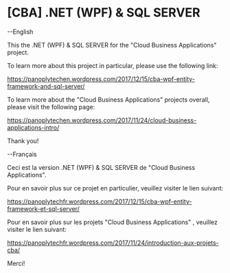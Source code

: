 [CBA] .NET (WPF) & SQL SERVER
==============================

--English

This the .NET (WPF) & SQL SERVER for the "Cloud Business Applications" project.

To learn more about this project in particular, please use the following link:

https://panoplytechen.wordpress.com/2017/12/15/cba-wpf-entity-framework-and-sql-server/

To learn more about the "Cloud Business Applications" projects overall, please visit the following page:

https://panoplytechen.wordpress.com/2017/11/24/cloud-business-applications-intro/

Thank you!


--Français

Ceci est la version .NET (WPF) & SQL SERVER de "Cloud Business Applications".

Pour en savoir plus sur ce projet en particulier, veuillez visiter le lien suivant:

https://panoplytechfr.wordpress.com/2017/12/15/cba-wpf-entity-framework-et-sql-server/

Pour en savoir plus sur les projets "Cloud Business Applications" , veuillez visiter le lien suivant:

https://panoplytechfr.wordpress.com/2017/11/24/introduction-aux-projets-cba/

Merci!


